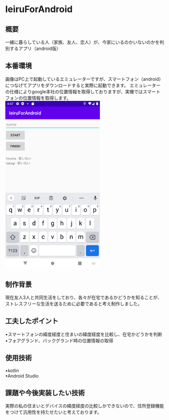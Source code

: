 # IeiruForAndroid
## 概要
一緒に暮らしている人（家族、友人、恋人）が、今家にいるのかいないのかを判別するアプリ（android版）

## 本番環境
画像はPC上で起動しているエミュレーターですが、スマートフォン（android）につなげてアプリをダウンロードすると実際に起動できます。
エミュレーターの仕様によりgoogle本社の位置情報を取得しておりますが、実機ではスマートフォンの位置情報を取得します。
<img src="/sampleAndroid.png" width="300px">

## 制作背景
現在友人3人と共同生活をしており、各々が在宅であるかどうかを知ることが、ストレスフリーな生活を送るために必要であると考え制作しました。

## 工夫したポイント
•スマートフォンの緯度経度と住まいの緯度経度を比較し、在宅かどうかを判断  
•フォアグランド、バックグランド時の位置情報の取得

## 使用技術
•kotlin  
•Android Studio  

## 課題や今後実装したい技術
実際の私の住まいとデバイスの緯度経度の比較しかできないので、住所登録機能をつけて汎用性を持たせたいと考えております。
